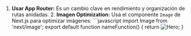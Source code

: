 1. **Usar App Router:** Es un cambio clave en rendimiento y organización de rutas anidadas. 2. **Imagen Optimization:** Usa el componente `Image` de Next.js para optimizar imágenes: ```javascript import Image from 'next/image'; export default function nameFunction() { return <Image src="/hero-image.png" alt="Hero" width={1200} height={600} priority />; }